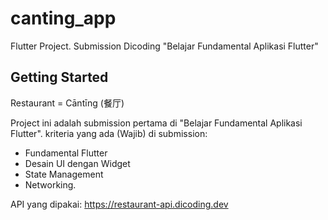 # canting_app

Flutter Project. Submission Dicoding "Belajar Fundamental Aplikasi Flutter"

## Getting Started

Restaurant = Cāntīng (餐厅)

Project ini adalah submission pertama di "Belajar Fundamental Aplikasi Flutter".
kriteria yang ada (Wajib) di submission:
- Fundamental Flutter
- Desain UI dengan Widget
- State Management
- Networking.

API yang dipakai: https://restaurant-api.dicoding.dev
